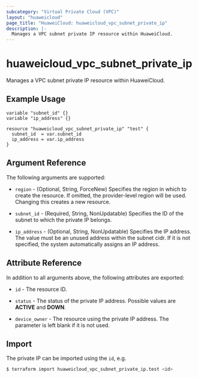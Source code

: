 ```yaml
---
subcategory: "Virtual Private Cloud (VPC)"
layout: "huaweicloud"
page_title: "HuaweiCloud: huaweicloud_vpc_subnet_private_ip"
description: |-
  Manages a VPC subnet private IP resource within HuaweiCloud.
---
```


# huaweicloud_vpc_subnet_private_ip

Manages a VPC subnet private IP resource within HuaweiCloud.

## Example Usage

```hcl
variable "subnet_id" {}
variable "ip_address" {}

resource "huaweicloud_vpc_subnet_private_ip" "test" {
  subnet_id  = var.subnet_id
  ip_address = var.ip_address
}
```

## Argument Reference

The following arguments are supported:

* `region` - (Optional, String, ForceNew) Specifies the region in which to create the resource.
  If omitted, the provider-level region will be used.
  Changing this creates a new resource.

* `subnet_id` - (Required, String, NonUpdatable) Specifies the ID of the subnet to which the private IP belongs.

* `ip_address` - (Optional, String, NonUpdatable) Specifies the IP address. The value must be an unused address
  within the subnet cidr. If it is not specified, the system automatically assigns an IP address.

## Attribute Reference

In addition to all arguments above, the following attributes are exported:

* `id` - The resource ID.

* `status` - The status of the private IP address. Possible values are **ACTIVE** and **DOWN**.

* `device_owner` - The resource using the private IP address. The parameter is left blank if it is not used.

## Import

The private IP can be imported using the `id`, e.g.

```bash
$ terraform import huaweicloud_vpc_subnet_private_ip.test <id>
```
